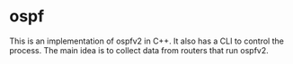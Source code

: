 # ospf

This is an implementation of ospfv2 in C++. It also has a CLI to control the process. The main idea is to collect data from routers that run ospfv2.
